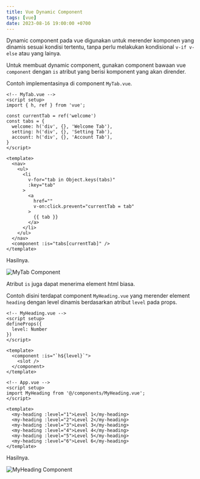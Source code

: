 ```yaml
---
title: Vue Dynamic Component
tags: [vue]
date: 2023-08-16 19:00:00 +0700
---
```


Dynamic component pada vue digunakan untuk merender komponen yang dinamis sesuai kondisi tertentu, tanpa perlu melakukan kondisional `v-if v-else` atau yang lainya.

<!--more-->

Untuk membuat dynamic component, gunakan component bawaan vue `component` dengan `is` atribut yang berisi komponent yang akan dirender.

Contoh implementasinya di component `MyTab.vue`.

```vue
<!-- MyTab.vue -->
<script setup>
import { h, ref } from 'vue';

const currentTab = ref('welcome')
const tabs = {
  welcome: h('div', {}, 'Welcome Tab'),
  setting: h('div', {}, 'Setting Tab'),
  account: h('div', {}, 'Account Tab'),
}
</script>

<template>
  <nav>
    <ul>
      <li
        v-for="tab in Object.keys(tabs)"
        :key="tab"
      >
        <a
          href=""
          v-on:click.prevent="currentTab = tab"
        >
          {{ tab }}
        </a>
      </li>
    </ul>
  </nav>
  <component :is="tabs[currentTab]" />
</template>
```

Hasilnya.

![MyTab Component](/images/posts/vue-dynamic-component/my-tab.gif)

Atribut `is` juga dapat menerima element html biasa.

Contoh disini terdapat component `MyHeading.vue` yang merender element `heading` dengan level dinamis berdasarkan atribut `level` pada props.

```vue
<!-- MyHeading.vue -->
<script setup>
defineProps({
  level: Number
})
</script>

<template>
  <component :is="`h${level}`">
    <slot />
  </component>
</template>
```

```vue
<!-- App.vue -->
<script setup>
import MyHeading from '@/components/MyHeading.vue';
</script>

<template>
  <my-heading :level="1">Level 1</my-heading>
  <my-heading :level="2">Level 2</my-heading>
  <my-heading :level="3">Level 3</my-heading>
  <my-heading :level="4">Level 4</my-heading>
  <my-heading :level="5">Level 5</my-heading>
  <my-heading :level="6">Level 6</my-heading>
</template>
```
Hasilnya.

![MyHeading Component](/images/posts/vue-dynamic-component/my-heading.png)